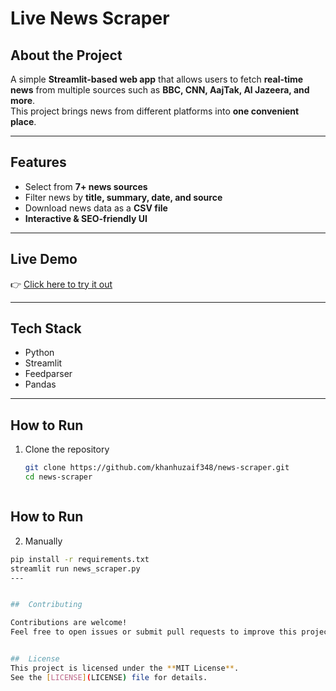 
#  Live News Scraper

##  About the Project
A simple **Streamlit-based web app** that allows users to fetch **real-time news** from multiple sources such as **BBC, CNN, AajTak, Al Jazeera, and more**.  
This project brings news from different platforms into **one convenient place**.  

---

##  Features
-  Select from **7+ news sources**  
-  Filter news by **title, summary, date, and source**  
-  Download news data as a **CSV file**  
-  **Interactive & SEO-friendly UI**  

---

##  Live Demo
👉 [Click here to try it out](https://news-scrapper-web-app.streamlit.app/)  

---

## Tech Stack
-  Python  
- Streamlit  
-  Feedparser  
- Pandas  

---

##  How to Run
1. Clone the repository  
   ```bash
   git clone https://github.com/khanhuzaif348/news-scraper.git
   cd news-scraper



## How to Run
2. Manually
```bash
pip install -r requirements.txt
streamlit run news_scraper.py
---


##  Contributing

Contributions are welcome!  
Feel free to open issues or submit pull requests to improve this project.  


##  License
This project is licensed under the **MIT License**.  
See the [LICENSE](LICENSE) file for details.


